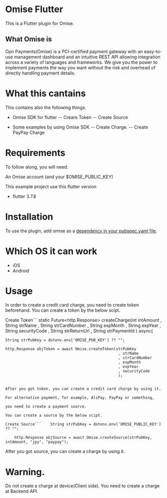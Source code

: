 # Omise Flutter

This is a Flutter plugin for Omise.

## What Omise is

Opn Payments(Omise) is a PCI-certified payment gateway with an easy-to-use management dashboard and an intuitive REST API allowing integration across a variety of languages and frameworks. We give you the power to implement payments the way you want without the risk and overhead of directly handling payment details.

# What this cantains

This contains also the following things.

- Omise SDK for flutter
-- Creare Token
-- Create Source

- Some examples by using Omise SDK
-- Create Charge.
-- Create PayPay Charge

# Requirements
To follow along, you will need:

An Omise account (and your $OMISE_PUBLIC_KEY)

This example project use this flutter version

- flutter 3.7.8

# Installation 

To use the plugin, add omise as a [dependency in your pubspec.yaml file](https://docs.flutter.dev/packages-and-plugins/using-packages).

# Which OS it can work

- iOS
- Android

# Usage

In order to create a credit card charge, you need to create token beforehand.
You can create a token by the below scipt.

Create Token```
  static Future<http.Response> createCharge(int intAmount
                                            , String strName
                                            , String strCardNumber
                                            , String expMonth
                                            , String expYear
                                            , String securityCode
                                            , String strReturnUrl
                                            , String strPaymentId
                                            ) async{

    String strPubKey = dotenv.env['OMISE_PUB_KEY'] ?? "";

    http.Response objToken = await Omise.createToken(strPubKey
                                                      , strName  
                                                      , strCardNumber  
                                                      , expMonth  
                                                      , expYear  
                                                      , securityCode  
                                                      );
```

After you got token, you can create a credit card charge by using it.

For alternative payment, for example, AliPay, PayPay or something, 

you need to create a payment source.

You can create a source by the below scipt.

Create Source```    String strPubKey = dotenv.env['OMISE_PUBLIC_KEY'] ?? "";

    http.Response objSource = await Omise.createSource(strPubKey, intAmount, "jpy", "paypay");

```

After you got source, you can create a charge by using it.

# Warning.

Do not create a charge at device(Client side).
You need to create a charge at Backend API.


